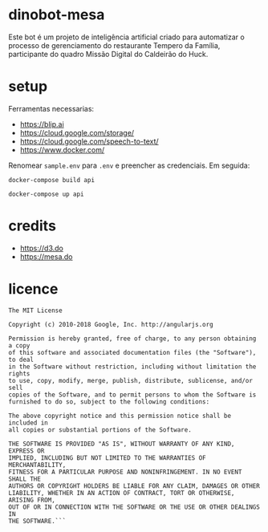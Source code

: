 # dinobot-mesa

Este bot é um projeto de inteligência artificial criado para automatizar o processo de gerenciamento do restaurante Tempero da Família, participante do quadro Missão Digital do Caldeirão do Huck.

# setup

Ferramentas necessarias:

- https://blip.ai
- https://cloud.google.com/storage/
- https://cloud.google.com/speech-to-text/
- https://www.docker.com/

Renomear `sample.env` para `.env` e preencher as credenciais. Em seguida:

```docker-compose build api```

```docker-compose up api```

# credits

- https://d3.do
- https://mesa.do

# licence

```
The MIT License

Copyright (c) 2010-2018 Google, Inc. http://angularjs.org

Permission is hereby granted, free of charge, to any person obtaining a copy
of this software and associated documentation files (the "Software"), to deal
in the Software without restriction, including without limitation the rights
to use, copy, modify, merge, publish, distribute, sublicense, and/or sell
copies of the Software, and to permit persons to whom the Software is
furnished to do so, subject to the following conditions:

The above copyright notice and this permission notice shall be included in
all copies or substantial portions of the Software.

THE SOFTWARE IS PROVIDED "AS IS", WITHOUT WARRANTY OF ANY KIND, EXPRESS OR
IMPLIED, INCLUDING BUT NOT LIMITED TO THE WARRANTIES OF MERCHANTABILITY,
FITNESS FOR A PARTICULAR PURPOSE AND NONINFRINGEMENT. IN NO EVENT SHALL THE
AUTHORS OR COPYRIGHT HOLDERS BE LIABLE FOR ANY CLAIM, DAMAGES OR OTHER
LIABILITY, WHETHER IN AN ACTION OF CONTRACT, TORT OR OTHERWISE, ARISING FROM,
OUT OF OR IN CONNECTION WITH THE SOFTWARE OR THE USE OR OTHER DEALINGS IN
THE SOFTWARE.```
